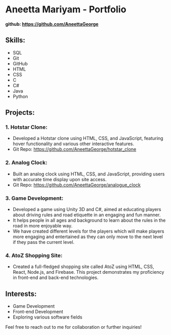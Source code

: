 # Aneetta Mariyam - Portfolio

#### github: https://github.com/AneettaGeorge

## Skills:
- SQL
- Git
- GitHub
- HTML
- CSS
- C
- C#
- Java
- Python

## Projects:

### 1. Hotstar Clone:
- Developed a Hotstar clone using HTML, CSS, and JavaScript, featuring hover functionality and various other interactive features.
- Git Repo: https://github.com/AneettaGeorge/hotstar_clone

### 2. Analog Clock:
- Built an analog clock using HTML, CSS, and JavaScript, providing users with accurate time display upon site access.
- Git Repo: https://github.com/AneettaGeorge/analogue_clock

### 3. Game Development:
- Developed a game using Unity 3D and C#, aimed at educating players about driving rules and road etiquette in an engaging and fun manner.
- It helps people in all ages and background to learn about the rules in the road in more enjoyable way.
- We have created different levels for the players which will make players more engaging and entertained as they can only move to the next level if they pass the current level.

### 4. AtoZ Shopping Site:
- Created a full-fledged shopping site called AtoZ using HTML, CSS, React, Node.js, and Firebase. This project demonstrates my proficiency in front-end and back-end technologies.


## Interests:
- Game Development
- Front-end Development
- Exploring various software fields

Feel free to reach out to me for collaboration or further inquiries!

